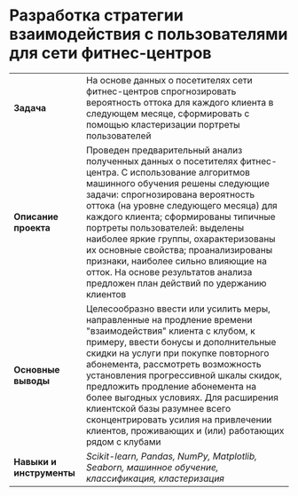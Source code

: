 # Разработка стратегии взаимодействия с пользователями для сети фитнес-центров

<table>
  <tr><td><b>Задача</b></td>
    <td> На основе данных о посетителях сети фитнес-центров спрогнозировать вероятность оттока для каждого клиента в следующем месяце, сформировать с помощью кластеризации портреты пользователей </td></tr>
  <tr><td><b>Описание проекта</b></td>
    <td> Проведен предварительный анализ полученных данных о посетителях фитнес-центра. С использование алгоритмов машинного обучения решены следующие задачи: спрогнозирована вероятность оттока (на уровне следующего месяца) для каждого клиента; сформированы типичные портреты пользователей: выделены наиболее яркие группы, охарактеризованы их основные свойства; проанализированы признаки, наиболее сильно влияющие на отток. На основе результатов анализа предложен план действий по удержанию клиентов </td></tr>
  <tr><td><b>Основные выводы</b></td>
    <td>Целесообразно ввести или усилить меры, направленные на продление времени "взаимодействия" клиента с клубом, к примеру, ввести бонусы и дополнительные скидки на услуги при покупке повторного абонемента, рассмотреть возможность установления прогрессивной шкалы скидок, предложить продление абонемента на более выгодных условиях.
Для расширения клиентской базы разумнее всего сконцентрировать усилия на привлечении клиентов, проживающих и (или) работающих рядом с клубами</b></td></tr>
  <tr><td><b>Навыки и инструменты</b></td>
    <td><i> Scikit-learn, Pandas, NumPy, Matplotlib, Seaborn, машинное обучение, классификация, кластеризация </i></td></tr>
</table>

